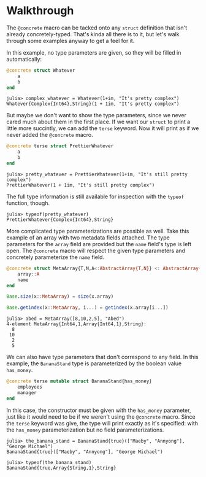 # Walkthrough
The `@concrete` macro can be tacked onto any `struct` definition that isn't already concretely-typed. That's kinda all there is to it, but let's walk through some examples anyway to get a feel for it.

In this example, no type parameters are given, so they will be filled in automatically:

```julia
@concrete struct Whatever
    a
    b
end
```
```julia-repl
julia> complex_whatever = Whatever(1+im, "It's pretty complex")
Whatever{Complex{Int64},String}(1 + 1im, "It's pretty complex")
```

But maybe we don't want to show the type parameters, since we never cared much about them in the first place. If we want our `struct` to print a little more succintly, we can add the `terse` keyword. Now it will print as if we never added the `@concrete` macro.

```julia
@concrete terse struct PrettierWhatever
    a
    b
end
```
```julia-repl
julia> pretty_whatever = PrettierWhatever(1+im, "It's still pretty complex")
PrettierWhatever(1 + 1im, "It's still pretty complex")
```
The full type information is still available for inspection with the `typeof` function, though.
```julia-repl
julia> typeof(pretty_whatever)
PrettierWhatever{Complex{Int64},String}
```

More complicated type parameterizations are possible as well. Take this example of an array with two metadata fields attached. The type parameters for the `array` field are provided but the `name` field's type is left open. The `@concrete` macro will respect the given type parameters and concretely parameterize the `name` field.

```julia
@concrete struct MetaArray{T,N,A<:AbstractArray{T,N}} <: AbstractArray{T,N}
    array::A
    name
end

Base.size(x::MetaArray) = size(x.array)

Base.getindex(x::MetaArray, i...) = getindex(x.array[i...])
```
```julia-repl
julia> abed = MetaArray([8,10,2,5], "Abed")
4-element MetaArray{Int64,1,Array{Int64,1},String}:
  8
 10
  2
  5
```

We can also have type parameters that don't correspond to any field. In this example, the `BananaStand` type is parameterized by the boolean value `has_money`. 

```julia
@concrete terse mutable struct BananaStand{has_money}
    employees
    manager
end
```

In this case, the constructor must be given with the `has_money` parameter, just like it would need to be if we weren't using the `@concrete` macro. Since the `terse` keyword was give, the type will print exactly as it's specified: with the `has_money` parameterization but no field parameterizations.

```julia-repl
julia> the_banana_stand = BananaStand{true}(["Maeby", "Annyong"], "George Michael")
BananaStand{true}(["Maeby", "Annyong"], "George Michael")

julia> typeof(the_banana_stand)
BananaStand{true,Array{String,1},String}
```

